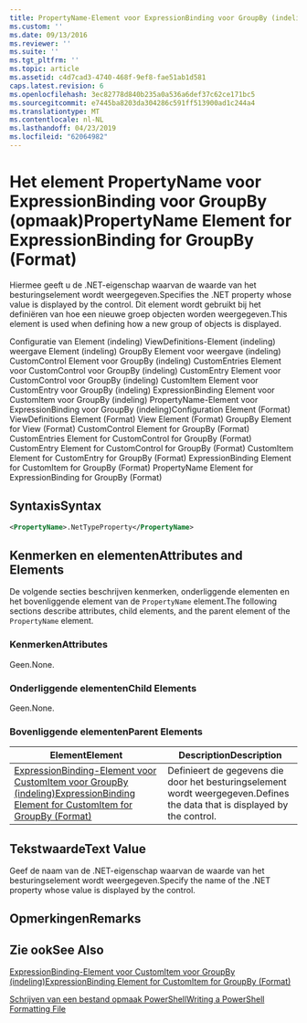 ```yaml
---
title: PropertyName-Element voor ExpressionBinding voor GroupBy (indeling) | Microsoft Docs
ms.custom: ''
ms.date: 09/13/2016
ms.reviewer: ''
ms.suite: ''
ms.tgt_pltfrm: ''
ms.topic: article
ms.assetid: c4d7cad3-4740-468f-9ef8-fae51ab1d581
caps.latest.revision: 6
ms.openlocfilehash: 3ec82778d840b235a0a536a6def37c62ce171bc5
ms.sourcegitcommit: e7445ba8203da304286c591ff513900ad1c244a4
ms.translationtype: MT
ms.contentlocale: nl-NL
ms.lasthandoff: 04/23/2019
ms.locfileid: "62064982"
---
```

# <a name="propertyname-element-for-expressionbinding-for-groupby-format"></a><span data-ttu-id="2f9e0-102">Het element PropertyName voor ExpressionBinding voor GroupBy (opmaak)</span><span class="sxs-lookup"><span data-stu-id="2f9e0-102">PropertyName Element for ExpressionBinding for GroupBy (Format)</span></span>

<span data-ttu-id="2f9e0-103">Hiermee geeft u de .NET-eigenschap waarvan de waarde van het besturingselement wordt weergegeven.</span><span class="sxs-lookup"><span data-stu-id="2f9e0-103">Specifies the .NET property whose value is displayed by the control.</span></span> <span data-ttu-id="2f9e0-104">Dit element wordt gebruikt bij het definiëren van hoe een nieuwe groep objecten worden weergegeven.</span><span class="sxs-lookup"><span data-stu-id="2f9e0-104">This element is used when defining how a new group of objects is displayed.</span></span>

<span data-ttu-id="2f9e0-105">Configuratie van Element (indeling) ViewDefinitions-Element (indeling) weergave Element (indeling) GroupBy Element voor weergave (indeling) CustomControl Element voor GroupBy (indeling) CustomEntries Element voor CustomControl voor GroupBy (indeling) CustomEntry Element voor CustomControl voor GroupBy (indeling) CustomItem Element voor CustomEntry voor GroupBy (indeling) ExpressionBinding Element voor CustomItem voor GroupBy (indeling) PropertyName-Element voor ExpressionBinding voor GroupBy (indeling)</span><span class="sxs-lookup"><span data-stu-id="2f9e0-105">Configuration Element (Format) ViewDefinitions Element (Format) View Element (Format) GroupBy Element for View (Format) CustomControl Element for GroupBy (Format) CustomEntries Element for CustomControl for GroupBy (Format) CustomEntry Element for CustomControl for GroupBy (Format) CustomItem Element for CustomEntry for GroupBy (Format) ExpressionBinding Element for CustomItem for GroupBy (Format) PropertyName Element for ExpressionBinding for GroupBy (Format)</span></span>

## <a name="syntax"></a><span data-ttu-id="2f9e0-106">Syntaxis</span><span class="sxs-lookup"><span data-stu-id="2f9e0-106">Syntax</span></span>

```xml
<PropertyName>.NetTypeProperty</PropertyName>
```

## <a name="attributes-and-elements"></a><span data-ttu-id="2f9e0-107">Kenmerken en elementen</span><span class="sxs-lookup"><span data-stu-id="2f9e0-107">Attributes and Elements</span></span>

<span data-ttu-id="2f9e0-108">De volgende secties beschrijven kenmerken, onderliggende elementen en het bovenliggende element van de `PropertyName` element.</span><span class="sxs-lookup"><span data-stu-id="2f9e0-108">The following sections describe attributes, child elements, and the parent element of the `PropertyName` element.</span></span>

### <a name="attributes"></a><span data-ttu-id="2f9e0-109">Kenmerken</span><span class="sxs-lookup"><span data-stu-id="2f9e0-109">Attributes</span></span>

<span data-ttu-id="2f9e0-110">Geen.</span><span class="sxs-lookup"><span data-stu-id="2f9e0-110">None.</span></span>

### <a name="child-elements"></a><span data-ttu-id="2f9e0-111">Onderliggende elementen</span><span class="sxs-lookup"><span data-stu-id="2f9e0-111">Child Elements</span></span>

<span data-ttu-id="2f9e0-112">Geen.</span><span class="sxs-lookup"><span data-stu-id="2f9e0-112">None.</span></span>

### <a name="parent-elements"></a><span data-ttu-id="2f9e0-113">Bovenliggende elementen</span><span class="sxs-lookup"><span data-stu-id="2f9e0-113">Parent Elements</span></span>

|<span data-ttu-id="2f9e0-114">Element</span><span class="sxs-lookup"><span data-stu-id="2f9e0-114">Element</span></span>|<span data-ttu-id="2f9e0-115">Description</span><span class="sxs-lookup"><span data-stu-id="2f9e0-115">Description</span></span>|
|-------------|-----------------|
|[<span data-ttu-id="2f9e0-116">ExpressionBinding-Element voor CustomItem voor GroupBy (indeling)</span><span class="sxs-lookup"><span data-stu-id="2f9e0-116">ExpressionBinding Element for CustomItem for GroupBy (Format)</span></span>](./expressionbinding-element-for-customitem-for-groupby-format.md)|<span data-ttu-id="2f9e0-117">Definieert de gegevens die door het besturingselement wordt weergegeven.</span><span class="sxs-lookup"><span data-stu-id="2f9e0-117">Defines the data that is displayed by the control.</span></span>|

## <a name="text-value"></a><span data-ttu-id="2f9e0-118">Tekstwaarde</span><span class="sxs-lookup"><span data-stu-id="2f9e0-118">Text Value</span></span>

<span data-ttu-id="2f9e0-119">Geef de naam van de .NET-eigenschap waarvan de waarde van het besturingselement wordt weergegeven.</span><span class="sxs-lookup"><span data-stu-id="2f9e0-119">Specify the name of the .NET property whose value is displayed by the control.</span></span>

## <a name="remarks"></a><span data-ttu-id="2f9e0-120">Opmerkingen</span><span class="sxs-lookup"><span data-stu-id="2f9e0-120">Remarks</span></span>

## <a name="see-also"></a><span data-ttu-id="2f9e0-121">Zie ook</span><span class="sxs-lookup"><span data-stu-id="2f9e0-121">See Also</span></span>

[<span data-ttu-id="2f9e0-122">ExpressionBinding-Element voor CustomItem voor GroupBy (indeling)</span><span class="sxs-lookup"><span data-stu-id="2f9e0-122">ExpressionBinding Element for CustomItem for GroupBy (Format)</span></span>](./expressionbinding-element-for-customitem-for-groupby-format.md)

[<span data-ttu-id="2f9e0-123">Schrijven van een bestand opmaak PowerShell</span><span class="sxs-lookup"><span data-stu-id="2f9e0-123">Writing a PowerShell Formatting File</span></span>](./writing-a-powershell-formatting-file.md)
